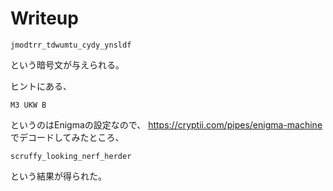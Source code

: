 # Writeup

```
jmodtrr_tdwumtu_cydy_ynsldf
```

という暗号文が与えられる。

ヒントにある、

```
M3 UKW B
```

というのはEnigmaの設定なので、 https://cryptii.com/pipes/enigma-machine でデコードしてみたところ、

```
scruffy_looking_nerf_herder
```

という結果が得られた。

<!-- flag{scruffy_looking_nerf_herder} -->
